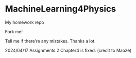 # MachineLearning4Physics
My homework repo

Fork me!

Tell me if there're any mistakes. Thanks a lot.

2024/04/17
Assignments 2 Chapter4 is fixed. (credit to Maoze)
